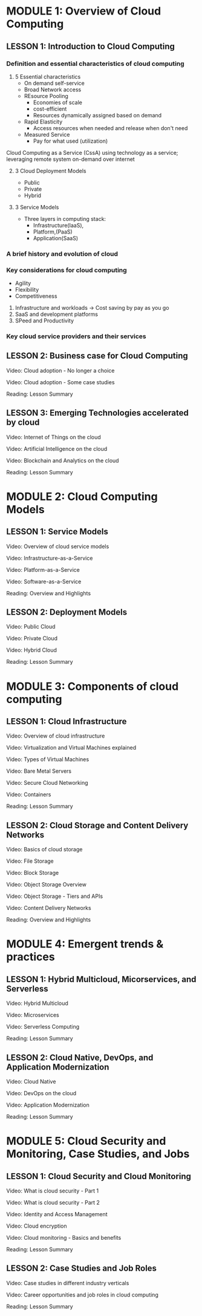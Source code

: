 # MODULE 1: Overview of Cloud Computing  

## LESSON 1: Introduction to Cloud Computing 

### Definition and essential characteristics of cloud computing

1. 5 Essential characteristics
    * On demand self-service
    * Broad Network access
    * REsource Pooling
        * Economies of scale
        * cost-efficient
        * Resources dynamically assigned based on demand
    * Rapid Elasticity
        * Access resources when needed and release when don't need
    * Measured Service
        * Pay for what used (utilization)

Cloud Computing as a Service (CssA) using technology as a service; leveraging remote system on-demand over internet

2. 3 Cloud Deployment Models
    * Public
    * Private
    * Hybrid

3. 3 Service Models 

    * Three layers in computing stack: 
        * Infrastructure(IaaS), 
        * Platform,(PaaS) 
        * Application(SaaS)


### A brief history and evolution of cloud

### Key considerations for cloud computing
* Agility
* Flexibility
* Competitiveness

1. Infrastructure and workloads -> Cost saving by pay as you go
2. SaaS and development platforms
3. SPeed and Productivity

### Key cloud service providers and their services


## LESSON 2: Business case for Cloud Computing

Video: Cloud adoption - No longer a choice

Video: Cloud adoption - Some case studies

Reading: Lesson Summary

## LESSON 3: Emerging Technologies accelerated by cloud

Video: Internet of Things on the cloud

Video: Artificial Intelligence on the cloud

Video: Blockchain and Analytics on the cloud

Reading: Lesson Summary


# MODULE 2: Cloud Computing Models

## LESSON 1: Service Models

Video: Overview of cloud service models

Video: Infrastructure-as-a-Service

Video: Platform-as-a-Service

Video: Software-as-a-Service

Reading: Overview and Highlights

## LESSON 2: Deployment Models

Video: Public Cloud

Video: Private Cloud

Video: Hybrid Cloud

Reading: Lesson Summary

# MODULE 3: Components of cloud computing

## LESSON 1: Cloud Infrastructure

Video: Overview of cloud infrastructure

Video: Virtualization and Virtual Machines explained

Video: Types of Virtual Machines

Video: Bare Metal Servers

Video: Secure Cloud Networking

Video: Containers

Reading: Lesson Summary

## LESSON 2: Cloud Storage and Content Delivery Networks

Video: Basics of cloud storage

Video: File Storage

Video: Block Storage

Video: Object Storage Overview

Video: Object Storage - Tiers and APIs

Video: Content Delivery Networks

Reading: Overview and Highlights

# MODULE 4: Emergent trends & practices

## LESSON 1: Hybrid Multicloud, Micorservices, and Serverless

Video: Hybrid Multicloud

Video: Microservices

Video: Serverless Computing

Reading: Lesson Summary

## LESSON 2: Cloud Native, DevOps, and Application Modernization

Video: Cloud Native

Video: DevOps on the cloud

Video: Application Modernization

Reading: Lesson Summary


# MODULE 5: Cloud Security and Monitoring, Case Studies, and Jobs

## LESSON 1: Cloud Security and Cloud Monitoring

Video: What is cloud security - Part 1

Video: What is cloud security - Part 2

Video: Identity and Access Management

Video: Cloud encryption

Video: Cloud monitoring - Basics and benefits

Reading: Lesson Summary

## LESSON 2: Case Studies and Job Roles

Video: Case studies in different industry verticals

Video: Career opportunities and job roles in cloud computing

Reading: Lesson Summary

